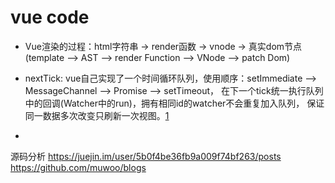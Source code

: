 # vue code

- Vue渲染的过程：html字符串 → render函数 → vnode → 真实dom节点(template --> AST --> render Function --> VNode --> patch Dom)

- nextTick: vue自己实现了一个时间循环队列，使用顺序：setImmediate --> MessageChannel --> Promise --> setTimeout，
在下一个tick统一执行队列中的回调(Watcher中的run)，拥有相同id的watcher不会重复加入队列，
保证同一数据多次改变只刷新一次视图。[1](https://github.com/muwoo/blogs/issues/13)

- 

源码分析
https://juejin.im/user/5b0f4be36fb9a009f74bf263/posts
https://github.com/muwoo/blogs